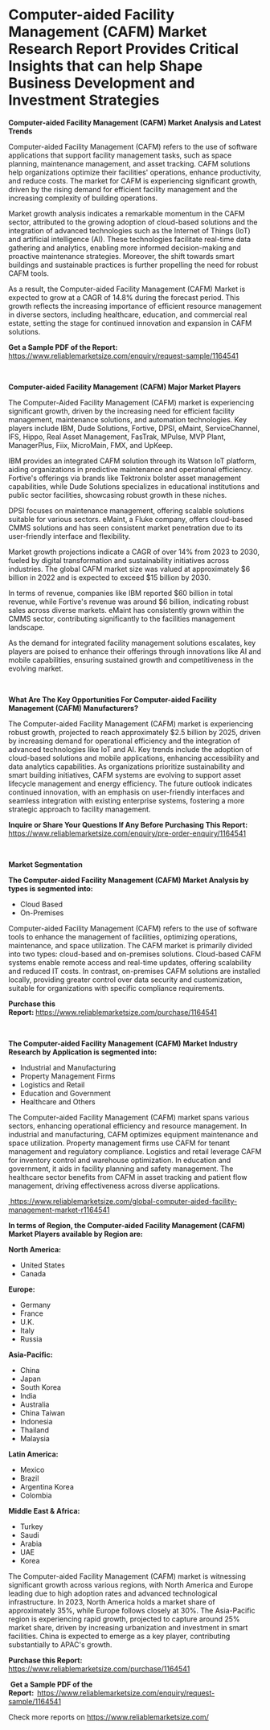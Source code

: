 <p><h1>Computer-aided Facility Management (CAFM) Market Research Report Provides Critical Insights that can help Shape Business Development and Investment Strategies</h1></p><p><strong>Computer-aided Facility Management (CAFM) Market Analysis and Latest Trends</strong></p>
<p><p>Computer-aided Facility Management (CAFM) refers to the use of software applications that support facility management tasks, such as space planning, maintenance management, and asset tracking. CAFM solutions help organizations optimize their facilities' operations, enhance productivity, and reduce costs. The market for CAFM is experiencing significant growth, driven by the rising demand for efficient facility management and the increasing complexity of building operations.</p><p>Market growth analysis indicates a remarkable momentum in the CAFM sector, attributed to the growing adoption of cloud-based solutions and the integration of advanced technologies such as the Internet of Things (IoT) and artificial intelligence (AI). These technologies facilitate real-time data gathering and analytics, enabling more informed decision-making and proactive maintenance strategies. Moreover, the shift towards smart buildings and sustainable practices is further propelling the need for robust CAFM tools.</p><p>As a result, the Computer-aided Facility Management (CAFM) Market is expected to grow at a CAGR of 14.8% during the forecast period. This growth reflects the increasing importance of efficient resource management in diverse sectors, including healthcare, education, and commercial real estate, setting the stage for continued innovation and expansion in CAFM solutions.</p></p>
<p><strong>Get a Sample PDF of the Report:&nbsp;</strong> <a href="https://www.reliablemarketsize.com/enquiry/request-sample/1164541?utm_campaign=2925&utm_medium=2&utm_source=Github&utm_content=ia&utm_term=11032025&utm_id=computer-aided-facility-management-cafm">https://www.reliablemarketsize.com/enquiry/request-sample/1164541</a></p>
<p>&nbsp;</p>
<p><strong>Computer-aided Facility Management (CAFM) Major Market Players</strong></p>
<p><p>The Computer-Aided Facility Management (CAFM) market is experiencing significant growth, driven by the increasing need for efficient facility management, maintenance solutions, and automation technologies. Key players include IBM, Dude Solutions, Fortive, DPSI, eMaint, ServiceChannel, IFS, Hippo, Real Asset Management, FasTrak, MPulse, MVP Plant, ManagerPlus, Fiix, MicroMain, FMX, and UpKeep.</p><p>IBM provides an integrated CAFM solution through its Watson IoT platform, aiding organizations in predictive maintenance and operational efficiency. Fortive's offerings via brands like Tektronix bolster asset management capabilities, while Dude Solutions specializes in educational institutions and public sector facilities, showcasing robust growth in these niches.</p><p>DPSI focuses on maintenance management, offering scalable solutions suitable for various sectors. eMaint, a Fluke company, offers cloud-based CMMS solutions and has seen consistent market penetration due to its user-friendly interface and flexibility.</p><p>Market growth projections indicate a CAGR of over 14% from 2023 to 2030, fueled by digital transformation and sustainability initiatives across industries. The global CAFM market size was valued at approximately $6 billion in 2022 and is expected to exceed $15 billion by 2030.</p><p>In terms of revenue, companies like IBM reported $60 billion in total revenue, while Fortive's revenue was around $6 billion, indicating robust sales across diverse markets. eMaint has consistently grown within the CMMS sector, contributing significantly to the facilities management landscape.</p><p>As the demand for integrated facility management solutions escalates, key players are poised to enhance their offerings through innovations like AI and mobile capabilities, ensuring sustained growth and competitiveness in the evolving market.</p></p>
<p>&nbsp;</p>
<p><strong>What Are The Key Opportunities For Computer-aided Facility Management (CAFM) Manufacturers?</strong></p>
<p><p>The Computer-aided Facility Management (CAFM) market is experiencing robust growth, projected to reach approximately $2.5 billion by 2025, driven by increasing demand for operational efficiency and the integration of advanced technologies like IoT and AI. Key trends include the adoption of cloud-based solutions and mobile applications, enhancing accessibility and data analytics capabilities. As organizations prioritize sustainability and smart building initiatives, CAFM systems are evolving to support asset lifecycle management and energy efficiency. The future outlook indicates continued innovation, with an emphasis on user-friendly interfaces and seamless integration with existing enterprise systems, fostering a more strategic approach to facility management.</p></p>
<p><strong>Inquire or Share Your Questions If Any Before Purchasing This Report:</strong> <a href="https://www.reliablemarketsize.com/enquiry/pre-order-enquiry/1164541?utm_campaign=2925&utm_medium=2&utm_source=Github&utm_content=ia&utm_term=11032025&utm_id=computer-aided-facility-management-cafm">https://www.reliablemarketsize.com/enquiry/pre-order-enquiry/1164541</a></p>
<p>&nbsp;</p>
<p><strong>Market Segmentation</strong></p>
<p><strong>The Computer-aided Facility Management (CAFM) Market Analysis by types is segmented into:</strong></p>
<p><ul><li>Cloud Based</li><li>On-Premises</li></ul></p>
<p><p>Computer-aided Facility Management (CAFM) refers to the use of software tools to enhance the management of facilities, optimizing operations, maintenance, and space utilization. The CAFM market is primarily divided into two types: cloud-based and on-premises solutions. Cloud-based CAFM systems enable remote access and real-time updates, offering scalability and reduced IT costs. In contrast, on-premises CAFM solutions are installed locally, providing greater control over data security and customization, suitable for organizations with specific compliance requirements.</p></p>
<p><strong>Purchase this Report:&nbsp;</strong><a href="https://www.reliablemarketsize.com/purchase/1164541?utm_campaign=2925&utm_medium=2&utm_source=Github&utm_content=ia&utm_term=11032025&utm_id=computer-aided-facility-management-cafm">https://www.reliablemarketsize.com/purchase/1164541</a></p>
<p>&nbsp;</p>
<p><strong>The Computer-aided Facility Management (CAFM) Market Industry Research by Application is segmented into:</strong></p>
<p><ul><li>Industrial and Manufacturing</li><li>Property Management Firms</li><li>Logistics and Retail</li><li>Education and Government</li><li>Healthcare and Others</li></ul></p>
<p><p>The Computer-aided Facility Management (CAFM) market spans various sectors, enhancing operational efficiency and resource management. In industrial and manufacturing, CAFM optimizes equipment maintenance and space utilization. Property management firms use CAFM for tenant management and regulatory compliance. Logistics and retail leverage CAFM for inventory control and warehouse optimization. In education and government, it aids in facility planning and safety management. The healthcare sector benefits from CAFM in asset tracking and patient flow management, driving effectiveness across diverse applications.</p></p>
<p><a href="https://www.reliablemarketsize.com/global-computer-aided-facility-management-market-r1164541?utm_campaign=2925&utm_medium=2&utm_source=Github&utm_content=ia&utm_term=11032025&utm_id=computer-aided-facility-management-cafm">&nbsp;https://www.reliablemarketsize.com/global-computer-aided-facility-management-market-r1164541</a></p>
<p><strong>In terms of Region, the Computer-aided Facility Management (CAFM) Market Players available by Region are:</strong></p>
<p>
    <p> <strong> North America: </strong>
        <ul>
            <li>United States</li>
            <li>Canada</li>
        </ul>
        </p> 
    <p> <strong> Europe: </strong>
        <ul>
            <li>Germany</li>
            <li>France</li>
            <li>U.K.</li>
            <li>Italy</li>
            <li>Russia</li>
        </ul>
        </p> 
    <p> <strong> Asia-Pacific: </strong>
        <ul>
            <li>China</li>
            <li>Japan</li>
            <li>South Korea</li>
            <li>India</li>
            <li>Australia</li>
            <li>China Taiwan</li>
            <li>Indonesia</li>
            <li>Thailand</li>
            <li>Malaysia</li>
        </ul>
        </p> 
    <p> <strong> Latin America: </strong>
        <ul>
            <li>Mexico</li>
            <li>Brazil</li>
            <li>Argentina Korea</li>
            <li>Colombia</li>
        </ul>
        </p> 
    <p> <strong> Middle East & Africa: </strong>
        <ul>
            <li>Turkey</li>
            <li>Saudi</li>
            <li>Arabia</li>
            <li>UAE</li>
            <li>Korea</li>
        </ul>
    </p>
    </p>
<p><p>The Computer-aided Facility Management (CAFM) market is witnessing significant growth across various regions, with North America and Europe leading due to high adoption rates and advanced technological infrastructure. In 2023, North America holds a market share of approximately 35%, while Europe follows closely at 30%. The Asia-Pacific region is experiencing rapid growth, projected to capture around 25% market share, driven by increasing urbanization and investment in smart facilities. China is expected to emerge as a key player, contributing substantially to APAC's growth.</p></p>
<p><strong>Purchase this Report: </strong><a href="https://www.reliablemarketsize.com/purchase/1164541?utm_campaign=2925&utm_medium=2&utm_source=Github&utm_content=ia&utm_term=11032025&utm_id=computer-aided-facility-management-cafm">https://www.reliablemarketsize.com/purchase/1164541</a></p>
<p>&nbsp;<strong>Get a Sample PDF of the Report:&nbsp;&nbsp;</strong><a href="https://www.reliablemarketsize.com/enquiry/request-sample/1164541?utm_campaign=2925&utm_medium=2&utm_source=Github&utm_content=ia&utm_term=11032025&utm_id=computer-aided-facility-management-cafm">https://www.reliablemarketsize.com/enquiry/request-sample/1164541</a></p>
<p><strong></strong></p>
<p>Check more reports on <a href="https://www.reliablemarketsize.com/?utm_campaign=2925&utm_medium=2&utm_source=Github&utm_content=ia&utm_term=11032025&utm_id=computer-aided-facility-management-cafm">https://www.reliablemarketsize.com/</a></p>
